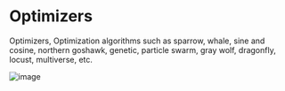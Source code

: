 # Optimizers
Optimizers, Optimization algorithms such as sparrow, whale, sine and cosine, northern goshawk, genetic, particle swarm, gray wolf, dragonfly, locust, multiverse, etc.

![image](https://github.com/VG-TechCenter/Optimizers/blob/main/1.bmp)
